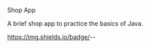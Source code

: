 Shop App

A brief shop app to practice the basics of Java.

https://img.shields.io/badge/<shopapp>-<building>-<informational>